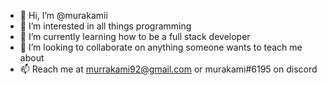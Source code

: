- 👋 Hi, I’m @murakamii
- 👀 I’m interested in all things programming
- 🌱 I’m currently learning how to be a full stack developer
- 💞️ I’m looking to collaborate on anything someone wants to teach me about
- 📫 Reach me at murrakami92@gmail.com or murakami#6195 on discord

<!---
murakamii/murakamii is a ✨ special ✨ repository because its `README.md` (this file) appears on your GitHub profile.
You can click the Preview link to take a look at your changes.
--->
